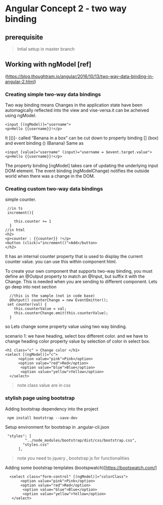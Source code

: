 # Angular Concept 2 - two way binding
## prerequisite
>Intial setup in master branch

## Working with ngModel [ref]
(https://blog.thoughtram.io/angular/2016/10/13/two-way-data-binding-in-angular-2.html)

### Creating simple two-way data bindings 

Two way binding means Changes in the application state have been automagically reflected into the view and vise-versa.it can be acheived using ngModel.

```
<input [(ngModel)]="username">
<p>Hello {{username}}!</p>
```
It [()]- called “Banana in a box” can be cut down  to property binding [] (box) and event binding () (Banana)
Same as

```
<input [value]="username" (input)="username = $event.target.value">
<p>Hello {{username}}!</p>
```

 The property binding [ngModel] takes care of updating the underlying input DOM element. The event binding (ngModelChange) notifies the outside world when there was a change in the DOM.

### Creating custom two-way data bindings 

simple counter. 
```
 //in ts
 increment(){
  
    this.counter += 1
  }
//in html
<h2>
<p>counter : {{counter}} !</p>
<button (click)="increment()">Add</button>
</h2>
```

It has an internal counter property that is used to display the current counter value. you can use this within component html. 

 To create your own component that supports two-way binding, you must define an @Output property to match an @Input, but suffix it with the Change. This is needed when you are sending to different component. Lets go deep into next section

```
  //this is the sample (not in code base)
  @Output() counterChange = new EventEmitter();
 set counter(val) {
    this.counterValue = val;
    this.counterChange.emit(this.counterValue);
  }

```

so Lets change some property value using two way binding. 

scenario 1: we have heading, select box different color. and we have to change heading color property value by selection of color in select box.

 ```
<h1 class="c" > Change color </h1>
 <select [(ngModel)]="c">
       <option value="pink">Pink</option>
       <option value="red">Red</option>
        <option value="blue">Blue</option>
        <option value="yellow">Yellow</option>
   </select>
```

>note class value are in css



 ### stylish page using bootstrap

Adding bootstrap dependency into the project 

```
 npm install bootstrap --save-dev
```

Setup environment for bootstrap in .angular-cli.json

```
 "styles": [
         "../node_modules/bootstrap/dist/css/bootstrap.css",
        "styles.css"
      ],
```
> note you need to jquery , bootstrap js for functionalities

Adding some bootstrap templates (bootspwatch)[https://bootswatch.com/]

```
  <select class="form-control" [(ngModel)]="colorClass">
       <option value="pink">Pink</option>
       <option value="red">Red</option>
        <option value="blue">Blue</option>
        <option value="yellow">Yellow</option>
   </select>
```


